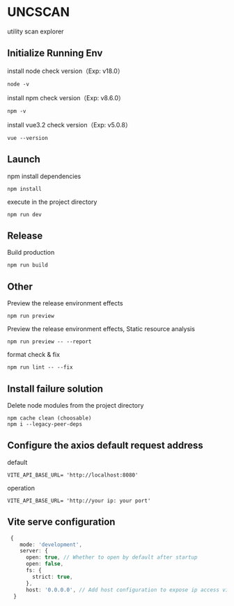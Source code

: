 # UNCSCAN

utility scan explorer

## Initialize Running Env

install node check version（Exp: v18.0）

```shell
node -v
```

install npm check version（Exp: v8.6.0）

```shell
npm -v
```

install vue3.2 check version（Exp: v5.0.8）

```shell
vue --version
```

## Launch

npm install dependencies

```shell
npm install
```

execute in the project directory

```shell
npm run dev
```

## Release

Build production

```shell
npm run build
```

## Other

Preview the release environment effects

```shell
npm run preview
```

Preview the release environment effects, Static resource analysis

```shell
npm run preview -- --report
```

format check & fix

```shell
npm run lint -- --fix
```

## Install failure solution

Delete node modules from the project directory

```shell
npm cache clean (choosable)
npm i --legacy-peer-deps
```

## Configure the axios default request address

default

```dotenv
VITE_API_BASE_URL= 'http://localhost:8080'
```

operation

```dotenv
VITE_API_BASE_URL= 'http://your ip: your port'
```

## Vite serve configuration

```typescript
 {
    mode: 'development',
    server: {
      open: true, // Whether to open by default after startup
      open: false,
      fs: {
        strict: true,
      },
      host: '0.0.0.0', // Add host configuration to expose ip access via LAN
  }
```
